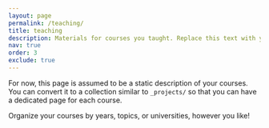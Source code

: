 ```yaml
---
layout: page
permalink: /teaching/
title: teaching
description: Materials for courses you taught. Replace this text with your description.
nav: true
order: 3
exclude: true
---
```


For now, this page is assumed to be a static description of your courses. You can convert it to a collection similar to `_projects/` so that you can have a dedicated page for each course.

Organize your courses by years, topics, or universities, however you like!
